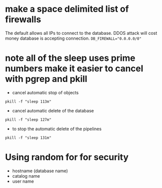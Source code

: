 # make a space delimited list of firewalls

The default allows all IPs to connect to the database.
DDOS attack will cost money database is accepting connection.
`DB_FIREWALL="0.0.0.0/0"`

# note all of the sleep uses prime numbers make it easier to cancel with pgrep and pkill

- cancel automatic stop of objects
```
pkill -f "sleep 113m"
```
- cancel automatic delete of the database
```
pkill -f "sleep 127m"
```

- to stop the automatic delete of the pipelines
```
pkill -f "sleep 131m"
```

# Using random for for security 

- hostname (database name)
- catalog name
- user name
